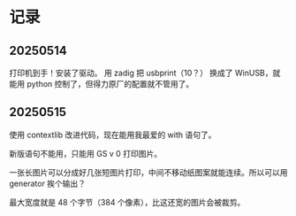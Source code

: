 # 记录

## 20250514

打印机到手！安装了驱动。
用 zadig 把 usbprint（10？） 换成了 WinUSB，就能用 python 控制了，但得力原厂的配置就不管用了。

## 20250515

使用 contextlib 改进代码，现在能用我最爱的 with 语句了。

新版语句不能用，只能用 GS v 0 打印图片。

一张长图片可以分成好几张短图片打印，中间不移动纸图案就能连续。所以可以用 generator 挨个输出？

最大宽度就是 48 个字节（384 个像素），比这还宽的图片会被裁剪。
